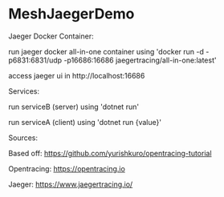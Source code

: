 # MeshJaegerDemo
Jaeger Docker Container:

run jaeger docker all-in-one container using 'docker run -d -p6831:6831/udp -p16686:16686 jaegertracing/all-in-one:latest'

access jaeger ui in http://localhost:16686

Services:

run serviceB (server) using 'dotnet run'

run serviceA (client) using 'dotnet run {value}'

Sources:

Based off:  https://github.com/yurishkuro/opentracing-tutorial

Opentracing: https://opentracing.io

Jaeger: https://www.jaegertracing.io/
